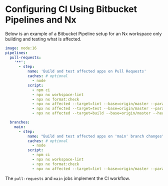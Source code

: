 # Configuring CI Using Bitbucket Pipelines and Nx

Below is an example of a Bitbucket Pipeline setup for an Nx workspace only building and testing what is affected.

```yaml
image: node:16
pipelines:
  pull-requests:
    '**':
      - step:
          name: 'Build and test affected apps on Pull Requests'
          caches: # optional
            - node
          script:
            - npm ci
            - npx nx workspace-lint
            - npx nx format:check
            - npx nx affected --target=lint --base=origin/master --parallel --max-parallel=3
            - npx nx affected --target=test --base=origin/master --parallel --max-parallel=3 --configuration=ci
            - npx nx affected --target=build --base=origin/master --head=HEAD --parallel  --max-parallel=3

  branches:
    main:
      - step:
          name: "Build and test affected apps on 'main' branch changes"
          caches: # optional
            - node
          script:
            - npm ci
            - npx nx workspace-lint
            - npx nx format:check
            - npx nx affected --target=lint --base=origin/master --parallel --max-parallel=3 & npx nx affected --target=test --base=HEAD~1 --parallel --max-parallel=3 --configuration=ci & npx nx affected --target=build --base=HEAD~1 --parallel  --max-parallel=3
```

The `pull-requests` and `main` jobs implement the CI workflow.
